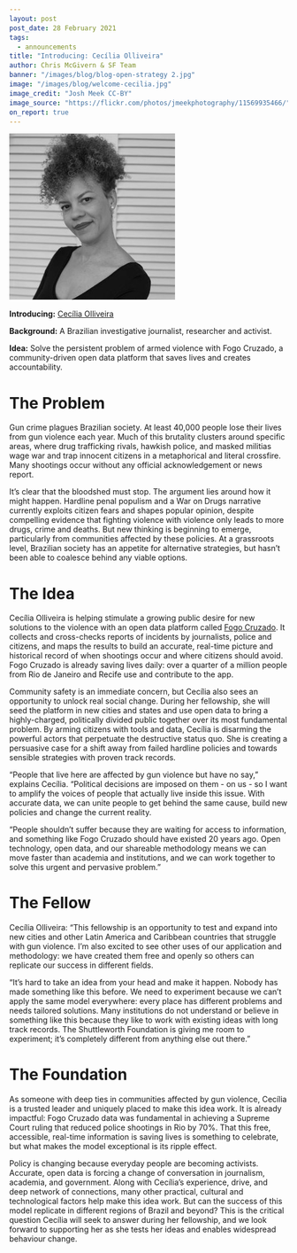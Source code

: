 ```yaml
---
layout: post
post_date: 28 February 2021
tags:
  - announcements
title: "Introducing: Cecília Olliveira"
author: Chris McGivern & SF Team
banner: "/images/blog/blog-open-strategy 2.jpg"
image: "/images/blog/welcome-cecilia.jpg"
image_credit: "Josh Meek CC-BY"
image_source: "https://flickr.com/photos/jmeekphotography/11569935466/"
on_report: true
---
```



<div id="post_img_left" class="img-credit">
        <img src="/images/fellows/cecilia-oliveira.jpg" alt="Cecilia Oliveira">
      </div>

__Introducing:__ [Cecília Olliveira](https://shuttleworthfoundation.org/fellows/cecilia-oliveira/)


__Background:__  A Brazilian investigative journalist, researcher and activist.


__Idea:__ Solve the persistent problem of armed violence with Fogo Cruzado, a community-driven open data platform that saves lives and creates accountability.



# The Problem

Gun crime plagues Brazilian society. At least 40,000 people lose their lives from gun violence each year. Much of this brutality clusters around specific areas, where drug trafficking rivals, hawkish police, and masked militias wage war and trap innocent citizens in a metaphorical and literal crossfire. Many shootings occur without any official acknowledgement or news report.


It’s clear that the bloodshed must stop. The argument lies around how it might happen. Hardline penal populism and a War on Drugs narrative currently exploits citizen fears and shapes popular opinion, despite compelling evidence that fighting violence with violence only leads to more drugs, crime and deaths. But new thinking is beginning to emerge, particularly from communities affected by these policies. At a grassroots level, Brazilian society has an appetite for alternative strategies, but hasn’t been able to coalesce behind any viable options. 

# The Idea

Cecília Olliveira is helping stimulate a growing public desire for new solutions to the violence with an open data platform called [Fogo Cruzado](https://api.fogocruzado.org.br/). It collects and cross-checks reports of incidents by journalists, police and citizens, and maps the results to build an accurate, real-time picture and historical record of when shootings occur and where citizens should avoid. Fogo Cruzado is already saving lives daily: over a quarter of a million people from Rio de Janeiro and Recife use and contribute to the app. 

Community safety is an immediate concern, but Cecília also sees an opportunity to unlock real social change. During her fellowship, she will seed the platform in new cities and states and use open data to bring a highly-charged, politically divided public together over its most fundamental problem. By arming citizens with tools and data, Cecília is disarming the powerful actors that perpetuate the destructive status quo. She is creating a persuasive case for a shift away from failed hardline policies and towards sensible strategies with proven track records. 

“People that live here are affected by gun violence but have no say,” explains Cecília. “Political decisions are imposed on them - on us - so I want to amplify the voices of people that actually live inside this issue. With accurate data, we can unite people to get behind the same cause, build new policies and change the current reality. 

“People shouldn’t suffer because they are waiting for access to information, and something like Fogo Cruzado should have existed 20 years ago. Open technology, open data, and our shareable methodology means we can move faster than academia and institutions, and we can work together to solve this urgent and pervasive problem.”

# The Fellow

Cecília Olliveira: “This fellowship is an opportunity to test and expand into new cities and other Latin America and Caribbean countries that struggle with gun violence. I’m also excited to see other uses of our application and methodology: we have created them free and openly so others can replicate our success in different fields.

“It’s hard to take an idea from your head and make it happen. Nobody has made something like this before. We need to experiment because we can’t apply the same model everywhere: every place has different problems and needs tailored solutions. Many institutions do not understand or believe in something like this because they like to work with existing ideas with long track records. The Shuttleworth Foundation is giving me room to experiment; it’s completely different from anything else out there.”


# The Foundation

As someone with deep ties in communities affected by gun violence, Cecília is a trusted leader and uniquely placed to make this idea work. It is already impactful: Fogo Cruzado data was fundamental in achieving a Supreme Court ruling that reduced police shootings in Rio by 70%. That this free, accessible, real-time information is saving lives is something to celebrate, but what makes the model exceptional is its ripple effect. 

Policy is changing because everyday people are becoming activists. Accurate, open data is forcing a change of conversation in journalism, academia, and government. Along with Cecília’s experience, drive, and deep network of connections, many other practical, cultural and technological factors help make this idea work. But can the success of this model replicate in different regions of Brazil and beyond? This is the critical question Cecília will seek to answer during her fellowship, and we look forward to supporting her as she tests her ideas and enables widespread behaviour change.

